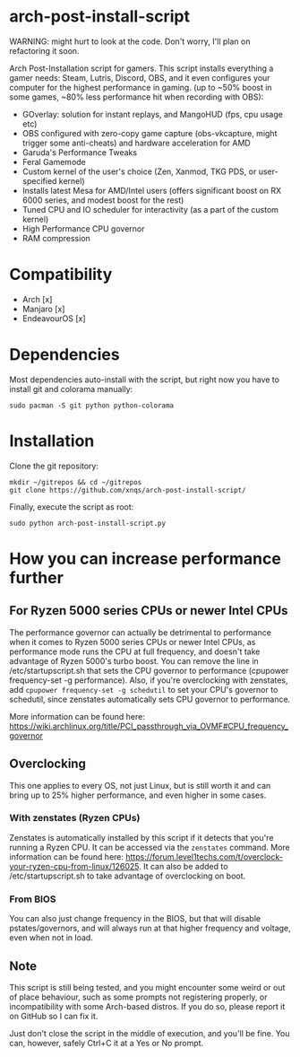 # arch-post-install-script
WARNING: might hurt to look at the code. Don't worry, I'll plan on refactoring it soon.

Arch Post-Installation script for gamers. This script installs everything a gamer needs: Steam, Lutris, Discord, OBS, and it even configures your computer for the highest performance in gaming. (up to ~50% boost in some games, ~80% less performance hit when recording with OBS):

- GOverlay: solution for instant replays, and MangoHUD (fps, cpu usage etc)
- OBS configured with zero-copy game capture (obs-vkcapture, might trigger some anti-cheats) and hardware acceleration for AMD
- Garuda's Performance Tweaks
- Feral Gamemode
- Custom kernel of the user's choice (Zen, Xanmod, TKG PDS, or user-specified kernel)
- Installs latest Mesa for AMD/Intel users (offers significant boost on RX 6000 series, and modest boost for the rest)
- Tuned CPU and IO scheduler for interactivity (as a part of the custom kernel)
- High Performance CPU governor
- RAM compression

# Compatibility
- Arch [x]
- Manjaro [x]
- EndeavourOS [x]

# Dependencies
Most dependencies auto-install with the script, but right now you have to install git and colorama manually:

`sudo pacman -S git python python-colorama`

# Installation
Clone the git repository:
```
mkdir ~/gitrepos && cd ~/gitrepos
git clone https://github.com/xnqs/arch-post-install-script/
```
Finally, execute the script as root:
```
sudo python arch-post-install-script.py
```

# How you can increase performance further
## For Ryzen 5000 series CPUs or newer Intel CPUs
The performance governor can actually be detrimental to performance when it comes to Ryzen 5000 series CPUs or newer Intel CPUs, as performance mode runs the CPU at full frequency, and doesn't take advantage of Ryzen 5000's turbo boost. You can remove the line in /etc/startupscript.sh that sets the CPU governor to performance (cpupower frequency-set -g performance). Also, if you're overclocking with zenstates, add `cpupower frequency-set -g schedutil` to set your CPU's governor to schedutil, since zenstates automatically sets CPU governor to performance.

More information can be found here: https://wiki.archlinux.org/title/PCI_passthrough_via_OVMF#CPU_frequency_governor
## Overclocking
This one applies to every OS, not just Linux, but is still worth it and can bring up to 25% higher performance, and even higher in some cases.
### With zenstates (Ryzen CPUs)
Zenstates is automatically installed by this script if it detects that you're running a Ryzen CPU. It can be accessed via the `zenstates` command.
More information can be found here: https://forum.level1techs.com/t/overclock-your-ryzen-cpu-from-linux/126025. It can also be added to /etc/startupscript.sh to take advantage of overclocking on boot.
### From BIOS
You can also just change frequency in the BIOS, but that will disable pstates/governors, and will always run at that higher frequency and voltage, even when not in load.

## Note
This script is still being tested, and you might encounter some weird or out of place behaviour, such as some prompts not registering properly, or incompatibility with some Arch-based distros. If you do so, please report it on GitHub so I can fix it.

Just don't close the script in the middle of execution, and you'll be fine. You can, however, safely Ctrl+C it at a Yes or No prompt.
